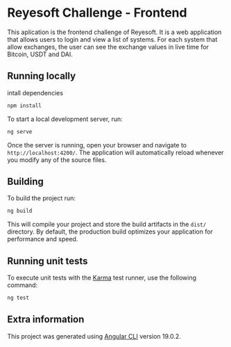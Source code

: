 # Reyesoft Challenge - Frontend
This aplication is the frontend challenge of Reyesoft.
It is a web application that allows users to login and view a list of systems.
For each system that allow exchanges, the user can see the exchange values in live time for Bitcoin, USDT and DAI.

## Running locally

intall dependencies

```bash
npm install
```

To start a local development server, run:

```bash
ng serve
```

Once the server is running, open your browser and navigate to `http://localhost:4200/`. The application will automatically reload whenever you modify any of the source files.


## Building

To build the project run:

```bash
ng build
```

This will compile your project and store the build artifacts in the `dist/` directory. By default, the production build optimizes your application for performance and speed.

## Running unit tests

To execute unit tests with the [Karma](https://karma-runner.github.io) test runner, use the following command:

```bash
ng test
```

## Extra information 

This project was generated using [Angular CLI](https://github.com/angular/angular-cli) version 19.0.2.